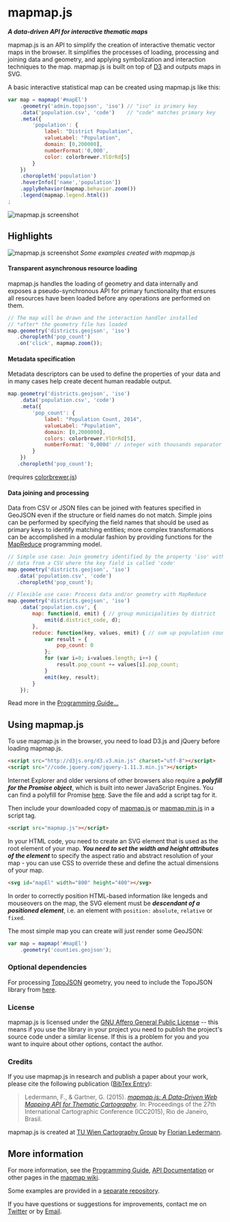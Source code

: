 # mapmap.js

***A data-driven API for interactive thematic maps***

mapmap.js is an API to simplify the creation of interactive thematic 
vector maps in the browser. It simplifies the processes of loading, 
processing and joining data and geometry, and applying symbolization and 
interaction techniques to the map. mapmap.js is built on top of 
[D3](https://github.com/mbostock/d3) and outputs maps in SVG. 

A basic interactive statistical map can be created using mapmap.js like 
this: 


```js
var map = mapmap('#mapEl')
	.geometry('admin.topojson', 'iso') // "iso" is primary key
	.data('population.csv', 'code')    // "code" matches primary key
	.meta({
		'population': {
            label: "District Population",
            valueLabel: "Population",
            domain: [0,200000],
            numberFormat:'0,000',
            color: colorbrewer.YlOrRd[5]
        }
	})
	.choropleth('population')
	.hoverInfo(['name','population'])
	.applyBehavior(mapmap.behavior.zoom())
    .legend(mapmap.legend.html())
;
```

![mapmap.js screenshot](https://raw.githubusercontent.com/floledermann/mapmap.js/master/mapmap.png)

## Highlights

![mapmap.js screenshot](https://raw.githubusercontent.com/floledermann/mapmap.js/master/mapmap-examples.png)
*Some examples created with mapmap.js*

#### Transparent asynchronous resource loading

mapmap.js handles the loading of geometry and data internally and 
exposes a pseudo-synchronous API for primary functionality that ensures 
all resources have been loaded before any operations are performed on 
them. 


```js
// The map will be drawn and the interaction handler installed
// *after* the geometry file has loaded
map.geometry('districts.geojson', 'iso')
   .choropleth('pop_count')
   .on('click', mapmap.zoom());
```

#### Metadata specification

Metadata descriptors can be used to define the properties of your data 
and in many cases help create decent human readable output. 


```js
map.geometry('districts.geojson', 'iso')
	.data('population.csv', 'code')
	.meta({
		'pop_count': {
            label: "Population Count, 2014",
            valueLabel: "Population",
            domain: [0,2000000],
            colors: colorbrewer.YlOrRd[5], 
            numberFormat: '0,000d' // integer with thousands separator
        }
	})
   .choropleth('pop_count');
```

(requires [colorbrewer.js](https://github.com/mbostock/d3/tree/master/lib/colorbrewer))


#### Data joining and processing

Data from CSV or JSON files can be joined with features specified in 
GeoJSON even if the structure or field names do not match. Simple joins 
can be performed by specifying the field names that should be used as 
primary keys to identify matching entities; more complex transformations 
can be accomplished in a modular fashion by providing functions for the 
[MapReduce](https://github.com/floledermann/mapmap.js/wiki/Programming-Guide#data-processing-with-mapreduce)
programming model. 

```js
// Simple use case: Join geometry identified by the property 'iso' with
// data from a CSV where the key field is called 'code'
map.geometry('districts.geojson', 'iso')
   .data('population.csv', 'code')
   .choropleth('pop_count');
```

```js
// Flexible use case: Process data and/or geometry with MapReduce
map.geometry('districts.geojson', 'iso')
    .data('population.csv', {
        map: function(d, emit) { // group municipalities by district
            emit(d.district_code, d);
        },
        reduce: function(key, values, emit) { // sum up population count
            var result = {
                pop_count: 0
            };
            for (var i=0; i<values.length; i++) {
                result.pop_count += values[i].pop_count;
            }
            emit(key, result);
        }
    });
```

Read more in the [Programming Guide...](https://github.com/floledermann/mapmap.js/wiki/Programming-Guide)

## Using mapmap.js

To use mapmap.js in the browser, you need to load D3.js and jQuery before loading mapmap.js.

```html
<script src="http://d3js.org/d3.v3.min.js" charset="utf-8"></script>
<script src="//code.jquery.com/jquery-1.11.3.min.js"></script>
``` 

Internet Explorer and older versions of other browsers also require a ***polyfill for the Promise object***, which is built
into newer JavaScript Engines. You can find a polyfill for Promise [here](https://raw.githubusercontent.com/floledermann/mapmap-examples/master/lib/promise-1.0.0.js).
Save the file and add a script tag for it.

Then include your downloaded copy of
[mapmap.js](https://raw.githubusercontent.com/floledermann/mapmap.js/master/mapmap.js) 
or
[mapmap.min.js](https://raw.githubusercontent.com/floledermann/mapmap.js/master/mapmap.min.js) 
in a script tag.

```html
<script src="mapmap.js"></script>
``` 

In your HTML code, you need to create an SVG element that is used as the root element of your map.
***You need to set the width and height attributes of the element*** to specify the aspect ratio and
abstract resolution of your map - you can use CSS to override these and define the actual dimensions
of your map.

```html
<svg id="mapEl" width="800" height="400"></svg>
```

In order to correctly position HTML-based information like lengeds and mouseovers on the map, the SVG element must be
***descendant of a positioned element***, i.e. an element with `position:` `absolute`, `relative` or `fixed`.

The most simple map you can create will just render some GeoJSON:

```js
var map = mapmap('#mapEl')
    .geometry('counties.geojson');
```

### Optional dependencies

For processing [TopoJSON](https://github.com/mbostock/topojson) geometry, you need to 
include the TopoJSON library from [here](https://github.com/mbostock/topojson/blob/master/topojson.js). 

### License

mapmap.js is licensed under the [GNU Affero General Public License](http://www.gnu.org/licenses/agpl-3.0.en.html) -- this means if you use the library in your project you need to publish the project's source code under a similar license. If this is a problem for you and you want to inquire about other options, contact the author.

### Credits

If you use mapmap.js in research and publish a paper about your work, please cite the following publication ([BibTex Entry](http://publik.tuwien.ac.at/showbibtex.php?ID=239999&lang=6)):

> Ledermann, F., & Gartner, G. (2015). [*mapmap.js: A Data-Driven Web Mapping API for Thematic Cartography*](http://publik.tuwien.ac.at/files/PubDat_239999.pdf). In: Proceedings of the 27th International Cartographic Conference (ICC2015), Rio de Janeiro, Brasil.

mapmap.js is created at [TU Wien Cartography Group](http://cartography.tuwien.ac.at/) by [Florian Ledermann](https://twitter.com/floledermann).

## More information 

For more information, see the
[Programming Guide](https://github.com/floledermann/mapmap.js/wiki/Programming-Guide),
[API Documentation](https://github.com/floledermann/mapmap.js/wiki/API-Documentation)
or other pages in the [mapmap wiki](https://github.com/floledermann/mapmap.js/wiki).

Some examples are provided in a [separate repository](https://github.com/floledermann/mapmap-examples).

If you have questions or suggestions for improvements, contact me on [Twitter](http://twitter.com/floledermann) or by [Email](mailto:florian.ledermann@tuwien.ac.at).